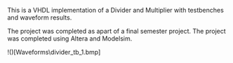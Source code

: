 This is a VHDL implementation of a Divider and Multiplier with testbenches and waveform results.

The project was completed as apart of a final semester project. The project was completed using Altera and Modelsim.


!()[Waveforms\divider_tb_1.bmp]
